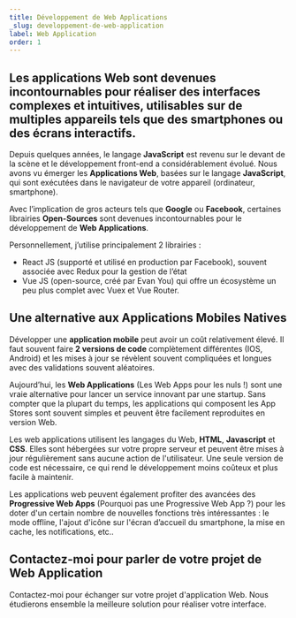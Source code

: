 ```yaml
---
title: Développement de Web Applications
_slug: developpement-de-web-application
label: Web Application
order: 1
---
```


## Les applications Web sont devenues incontournables pour réaliser des interfaces complexes et intuitives, utilisables sur de multiples appareils tels que des smartphones ou des écrans interactifs.

Depuis quelques années, le langage **JavaScript** est revenu sur le devant de la scène et le développement front-end a considérablement évolué.
Nous avons vu émerger les **Applications Web**, basées sur le langage **JavaScript**, qui sont exécutées dans le navigateur de votre appareil (ordinateur, smartphone).

Avec l’implication de gros acteurs tels que **Google** ou **Facebook**, certaines librairies **Open-Sources** sont devenues incontournables pour le développement de **Web Applications**.

Personnellement, j’utilise principalement 2 librairies :

- React JS (supporté et utilisé en production par Facebook), souvent associée avec Redux pour la gestion de l’état
- Vue JS (open-source, créé par Evan You) qui offre un écosystème un peu plus complet avec Vuex et Vue Router.

## Une alternative aux Applications Mobiles Natives

Développer une **application mobile** peut avoir un coût relativement élevé. Il faut souvent faire **2 versions de code** complètement différentes (IOS, Android) et les mises à jour se révèlent souvent compliquées et longues avec des validations souvent aléatoires.

Aujourd’hui, les **Web Applications** (Les Web Apps pour les nuls !) sont une vraie alternative pour lancer un service innovant par une startup.
Sans compter que la plupart du temps, les applications qui composent les App Stores sont souvent simples et peuvent être facilement reproduites en version Web.

Les web applications utilisent les langages du Web, **HTML**, **Javascript** et **CSS**. Elles sont hébergées sur votre propre serveur et peuvent être mises à jour régulièrement sans aucune action de l'utilisateur.
Une seule version de code est nécessaire, ce qui rend le développement moins coûteux et plus facile à maintenir.

Les applications web peuvent également profiter des avancées des **Progressive Web Apps** (Pourquoi pas une Progressive Web App ?) pour les doter d'un certain nombre de nouvelles fonctions très intéressantes : le mode offline, l'ajout d'icône sur l'écran d’accueil du smartphone, la mise en cache, les notifications, etc..

## Contactez-moi pour parler de votre projet de Web Application

Contactez-moi pour échanger sur votre projet d'application Web. Nous étudierons ensemble la meilleure solution pour réaliser votre interface.

